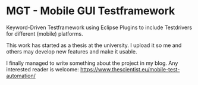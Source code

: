 MGT - Mobile GUI Testframework
============================

Keyword-Driven Testframework using Eclipse Plugins to include Testdrivers for different (mobile) platforms. 

This work has started as a thesis at the university. I upload it so me and others may develop new features and make it usable.

I finally managed to write something about the project in my blog. Any interested reader is welcome:
https://www.thescientist.eu/mobile-test-automation/
